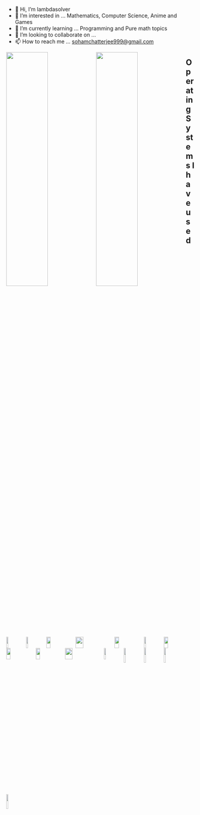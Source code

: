 - 👋 Hi, I’m lambdasolver
- 👀 I’m interested in ... Mathematics, Computer Science, Anime and Games
- 🌱 I’m currently learning ... Programming and Pure math topics
- 💞️ I’m looking to collaborate on ...
- 📫 How to reach me ... sohamchatterjee999@gmail.com


<img align="left" width="47%" height="40%" src="https://github-readme-stats.vercel.app/api?username=lambdasolver&show_icons=true&theme=tokyonight&hide_border=true)](https://git.io/streak-stats"/>
<img align="left" width="47%" height="40%" src="https://github-readme-stats.vercel.app/api/top-langs/?username=lambdasolver&theme=tokyonight&hide_border=false&include_all_commits=true&count_private=false&layout=compact&hide_border=true)](https://git.io/streak-stats"/>




<img align="left" width="10%" height="30" src="https://img.shields.io/badge/latex-%23008080.svg?style=for-the-badge&logo=latex&logoColor=white"/>
<img align="left" width="10%" height="30" src="https://img.shields.io/badge/Gimp-657D8B?style=for-the-badge&logo=gimp&logoColor=FFFFFF"/>
<img align="left" width="15%" height="30" src="https://img.shields.io/badge/Inkscape-e0e0e0?style=for-the-badge&logo=inkscape&logoColor=080A13"/>
<img align="left" width="20%" height="30" src="https://img.shields.io/badge/Visual%20Studio%20Code-0078d7.svg?style=for-the-badge&logo=visual-studio-code&logoColor=white"/>
<img align="left" width="15%" height="30" src="https://img.shields.io/badge/Haskell-5e5086?style=for-the-badge&logo=haskell&logoColor=white"/>
<img align="left" width="10%" height="30" src="https://img.shields.io/badge/java-%23ED8B00.svg?style=for-the-badge&logo=openjdk&logoColor=white"/>
<img align="left" width="15%" height="30" src="https://img.shields.io/badge/markdown-%23000000.svg?style=for-the-badge&logo=markdown&logoColor=white"/>
<img align="left" width="15%" height="30" src="https://img.shields.io/badge/python-3670A0?style=for-the-badge&logo=python&logoColor=ffdd54"/>
<img align="left" width="15%" height="30" src="https://img.shields.io/badge/html5-%23E34F26.svg?style=for-the-badge&logo=html5&logoColor=white"/>
<img align="left" width="20%" height="30" src="https://img.shields.io/badge/shell_script-%23121011.svg?style=for-the-badge&logo=gnu-bash&logoColor=white"/>
<img align="left" width="10%" height="30" src="https://img.shields.io/badge/css3-%231572B6.svg?style=for-the-badge&logo=css3&logoColor=white"/>



##  Operating Systems I have used
<img align="left" width="10%" src="https://img.shields.io/badge/Fedora-294172?style=for-the-badge&logo=fedora&logoColor=white"/>
<img align="left" width="10%" src="https://img.shields.io/badge/Arch%20Linux-1793D1?logo=arch-linux&logoColor=fff&style=for-the-badge"/>
<img align="left" width="10%" src="https://img.shields.io/badge/Manjaro-35BF5C?style=for-the-badge&logo=Manjaro&logoColor=white"/>
<img align="left" width="10%" src="https://img.shields.io/badge/Windows%2011-%230079d5.svg?style=for-the-badge&logo=Windows%2011&logoColor=white"/>




<!---
sohamyagami/sohamyagami is a ✨ special ✨ repository because its `README.md` (this file) appears on your GitHub profile.
You can click the Preview link to take a look at your changes.
--->

